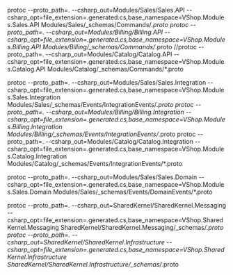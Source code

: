 protoc --proto_path=. --csharp_out=Modules/Sales/Sales.API --csharp_opt=file_extension=.generated.cs,base_namespace=VShop.Modules.Sales.API Modules/Sales/_schemas/Commands/*.proto
protoc --proto_path=. --csharp_out=Modules/Billing/Billing.API --csharp_opt=file_extension=.generated.cs,base_namespace=VShop.Modules.Billing.API Modules/Billing/_schemas/Commands/*.proto
//protoc --proto_path=. --csharp_out=Modules/Catalog/Catalog.API --csharp_opt=file_extension=.generated.cs,base_namespace=VShop.Modules.Catalog.API Modules/Catalog/_schemas/Commands/*.proto


protoc --proto_path=. --csharp_out=Modules/Sales/Sales.Integration --csharp_opt=file_extension=.generated.cs,base_namespace=VShop.Modules.Sales.Integration Modules/Sales/_schemas/Events/IntegrationEvents/*.proto
protoc --proto_path=. --csharp_out=Modules/Billing/Billing.Integration --csharp_opt=file_extension=.generated.cs,base_namespace=VShop.Modules.Billing.Integration Modules/Billing/_schemas/Events/IntegrationEvents/*.proto
protoc --proto_path=. --csharp_out=Modules/Catalog/Catalog.Integration --csharp_opt=file_extension=.generated.cs,base_namespace=VShop.Modules.Catalog.Integration Modules/Catalog/_schemas/Events/IntegrationEvents/*.proto


protoc --proto_path=. --csharp_out=Modules/Sales/Sales.Domain --csharp_opt=file_extension=.generated.cs,base_namespace=VShop.Modules.Sales.Domain Modules/Sales/_schemas/Events/DomainEvents/*.proto


protoc --proto_path=. --csharp_out=SharedKernel/SharedKernel.Messaging --csharp_opt=file_extension=.generated.cs,base_namespace=VShop.SharedKernel.Messaging SharedKernel/SharedKernel.Messaging/_schemas/*.proto
protoc --proto_path=. --csharp_out=SharedKernel/SharedKernel.Infrastructure --csharp_opt=file_extension=.generated.cs,base_namespace=VShop.SharedKernel.Infrastructure SharedKernel/SharedKernel.Infrastructure/_schemas/*.proto